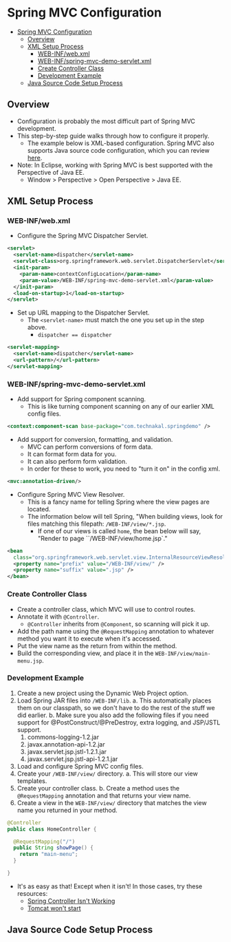 # Spring MVC Configuration

<!-- TOC -->

- [Spring MVC Configuration](#spring-mvc-configuration)
  - [Overview](#overview)
  - [XML Setup Process](#xml-setup-process)
    - [WEB-INF/web.xml](#web-infwebxml)
    - [WEB-INF/spring-mvc-demo-servlet.xml](#web-infspring-mvc-demo-servletxml)
    - [Create Controller Class](#create-controller-class)
    - [Development Example](#development-example)
  - [Java Source Code Setup Process](#java-source-code-setup-process)

<!-- /TOC -->

## Overview

- Configuration is probably the most difficult part of Spring MVC development.
- This step-by-step guide walks through how to configure it properly.
  - The example below is XML-based configuration. Spring MVC also supports Java source code configuration, which you can review [here](#java-source-code-setup-process).
- Note: In Eclipse, working with Spring MVC is best supported with the Perspective of Java EE.
  - Window > Perspective > Open Perspective > Java EE.

## XML Setup Process

### WEB-INF/web.xml

- Configure the Spring MVC Dispatcher Servlet.

```xml
<servlet>
  <servlet-name>dispatcher</servlet-name>
  <servlet-class>org.springframework.web.servlet.DispatcherServlet</servlet-class>
  <init-param>
    <param-name>contextConfigLocation</param-name>
    <param-value>/WEB-INF/spring-mvc-demo-servlet.xml</param-value>
  </init-param>
  <load-on-startup>1</load-on-startup>
</servlet>
```

- Set up URL mapping to the Dispatcher Servlet.
  - The `<servlet-name>` must match the one you set up in the step above.
    - `dispatcher == dispatcher`

```xml
<servlet-mapping>
  <servlet-name>dispatcher</servlet-name>
  <url-pattern>/</url-pattern>
</servlet-mapping>
```

### WEB-INF/spring-mvc-demo-servlet.xml

- Add support for Spring component scanning.
  - This is like turning component scanning on any of our earlier XML config files.

```xml
<context:component-scan base-package="com.technakal.springdemo" />
```

- Add support for conversion, formatting, and validation.
  - MVC can perform conversions of form data.
  - It can format form data for you.
  - It can also perform form validation.
  - In order for these to work, you need to "turn it on" in the config xml.

```xml
<mvc:annotation-driven/>
```

- Configure Spring MVC View Resolver.
  - This is a fancy name for telling Spring where the view pages are located.
  - The information below will tell Spring, "When building views, look for files matching this filepath: `/WEB-INF/view/*.jsp`.
    - If one of our views is called `home`, the bean below will say, "Render to page ``/WEB-INF/view/home.jsp`."

```xml
<bean
  class="org.springframework.web.servlet.view.InternalResourceViewResolver">
  <property name="prefix" value="/WEB-INF/view/" />
  <property name="suffix" value=".jsp" />
</bean>
```

### Create Controller Class

- Create a controller class, which MVC will use to control routes.
- Annotate it with `@Controller`.
  - `@Controller` inherits from `@Component`, so scanning will pick it up.
- Add the path name using the `@RequestMapping` annotation to whatever method you want it to execute when it's accessed.
- Put the view name as the return from within the method.
- Build the corresponding view, and place it in the `WEB-INF/view/main-menu.jsp`.

### Development Example

1. Create a new project using the Dynamic Web Project option.
2. Load Spring JAR files into `/WEB-INF/lib`.
   a. This automatically places them on our classpath, so we don't have to do the rest of the stuff we did earlier.
   b. Make sure you also add the following files if you need support for @PostConstruct/@PreDestroy, extra logging, and JSP/JSTL support.
   1. commons-logging-1.2.jar
   2. javax.annotation-api-1.2.jar
   3. javax.servlet.jsp.jstl-1.2.1.jar
   4. javax.servlet.jsp.jstl-api-1.2.1.jar
3. Load and configure Spring MVC config files.
4. Create your `/WEB-INF/view/` directory.
   a. This will store our view templates.
5. Create your controller class.
   b. Create a method uses the `@RequestMapping` annotation and that returns your view name.
6. Create a view in the `WEB-INF/view/` directory that matches the view name you returned in your method.

```java
@Controller
public class HomeController {

  @RequestMapping("/")
  public String showPage() {
    return "main-menu";
  }

}
```

- It's as easy as that! Except when it isn't! In those cases, try these resources:
  - [Spring Controller Isn't Working](https://www.udemy.com/course/spring-hibernate-tutorial/learn/lecture/5609866#questions)
  - [Tomcat won't start](https://www.udemy.com/course/spring-hibernate-tutorial/learn/lecture/5740608#questions)

## Java Source Code Setup Process

